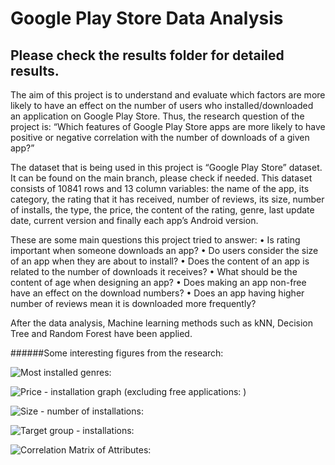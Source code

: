 # Google Play Store Data Analysis

## Please check the results folder for detailed results.

The aim of this project is to understand and evaluate which factors are more likely to have an effect on the number of users who installed/downloaded an application on Google Play Store. Thus, the research question of the project is: “Which features of Google Play Store apps are more likely to have positive or negative correlation with the number of downloads of a given app?”

The dataset that is being used in this project is “Google Play Store” dataset. It can be found on the main branch, please check if needed. This dataset consists of 10841 rows and 13 column variables: the name of the app, its category, the rating that it has received, number of reviews, its size, number of installs, the type, the price, the content of the rating, genre, last update date, current version and finally each app’s Android version.

These are some main questions this project tried to answer:
• Is rating important when someone downloads an app?
• Do users consider the size of an app when they are about to install?
• Does the content of an app is related to the number of downloads it receives?
• What should be the content of age when designing an app?
• Does making an app non-free have an effect on the download numbers?
• Does an app having higher number of reviews mean it is downloaded more frequently?

After the data analysis, Machine learning methods such as kNN, Decision Tree and Random Forest have been applied. 

######Some interesting figures from the research:

![Most installed genres:](https://user-images.githubusercontent.com/51164676/142004387-a991b24a-9dac-46f2-ae6f-66040f9d9ff8.JPG)

![Price - installation graph (excluding free applications: )](https://user-images.githubusercontent.com/51164676/142004446-976b6342-a699-4be1-9bce-5cf07b7e8186.JPG)

![Size - number of installations: ](https://user-images.githubusercontent.com/51164676/142004491-a88380de-aa72-4523-92a0-f63ad84d5988.JPG)

![Target group - installations: ](https://user-images.githubusercontent.com/51164676/142004519-034844d9-4fcc-4431-8b3b-73a5deae5096.JPG)

![Correlation Matrix of Attributes: ](https://user-images.githubusercontent.com/51164676/142004556-173035cb-b2ae-41ca-a07e-61a3fddef1d2.JPG)
